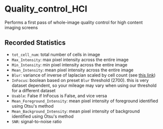 # Quality_control_HCI
Performs a first pass of whole-image quality control for high content imaging screens

## Recorded Statistics

- `tot_cell_num`: total number of cells in image   
- `Max_Intensity`: max pixel intensity across the entire image
- `Min_Intensity`: min pixel intensity across the entire image
- `Mean_Intensity`: mean pixel intensity across the entire image
- `Blur`: variance of inverse of laplacian scaled by cell count (see [this link](https://pyimagesearch.com/2015/09/07/blur-detection-with-opencv/))
- `InFocus`: boolean based on preset `Blur` threshold (2700). this is very dataset dependent, so your mileage may vary when using our threshold for a different dataset
- `Usable`: False if InFocus is False, and vice versa
- `Mean_Foreground_Intensity`: mean pixel intensity of foreground identified using Otsu's method
- `Mean_Background_Intensity`: mean pixel intensity of background identified using Otsu's method
- `SNR`: signal-to-noise ratio